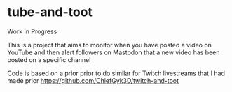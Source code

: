 # tube-and-toot

Work in Progress

This is a project that aims to monitor when you have posted a video on YouTube and then alert followers on Mastodon that a new video has been posted on a specific channel 

Code is based on a prior prior to do similar for Twitch livestreams that I had made prior https://github.com/ChiefGyk3D/twitch-and-toot 
